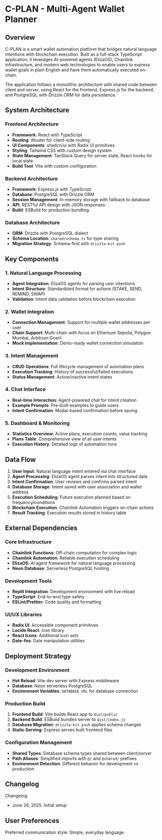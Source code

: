 # C-PLAN - Multi-Agent Wallet Planner

## Overview

C-PLAN is a smart wallet automation platform that bridges natural language intentions with blockchain execution. Built as a full-stack TypeScript application, it leverages AI-powered agents (ElizaOS), Chainlink infrastructure, and modern web technologies to enable users to express wallet goals in plain English and have them automatically executed on-chain.

The application follows a monolithic architecture with shared code between client and server, using React for the frontend, Express.js for the backend, and PostgreSQL with Drizzle ORM for data persistence.

## System Architecture

### Frontend Architecture
- **Framework**: React with TypeScript
- **Routing**: Wouter for client-side routing
- **UI Components**: shadcn/ui with Radix UI primitives
- **Styling**: Tailwind CSS with custom design system
- **State Management**: TanStack Query for server state, React hooks for local state
- **Build Tool**: Vite with custom configuration

### Backend Architecture
- **Framework**: Express.js with TypeScript
- **Database**: PostgreSQL with Drizzle ORM
- **Session Management**: In-memory storage with fallback to database
- **API**: RESTful API design with JSON responses
- **Build**: ESBuild for production bundling

### Database Architecture
- **ORM**: Drizzle with PostgreSQL dialect
- **Schema Location**: `shared/schema.ts` for type sharing
- **Migration Strategy**: Schema-first with `drizzle-kit push`

## Key Components

### 1. Natural Language Processing
- **Agent Integration**: ElizaOS agents for parsing user intentions
- **Intent Structure**: Standardized format for actions (STAKE, SEND, REMIND, SWAP)
- **Validation**: Intent data validation before blockchain execution

### 2. Wallet Integration
- **Connection Management**: Support for multiple wallet addresses per user
- **Chain Support**: Multi-chain with focus on Ethereum Sepolia, Polygon Mumbai, Arbitrum Goerli
- **Mock Implementation**: Demo-ready wallet connection simulation

### 3. Intent Management
- **CRUD Operations**: Full lifecycle management of automation plans
- **Execution Tracking**: History of successful/failed executions
- **Status Management**: Active/inactive intent states

### 4. Chat Interface
- **Real-time Interaction**: Agent-powered chat for intent creation
- **Example Prompts**: Pre-built examples to guide users
- **Intent Confirmation**: Modal-based confirmation before saving

### 5. Dashboard & Monitoring
- **Statistics Overview**: Active plans, execution counts, value tracking
- **Plans Table**: Comprehensive view of all user intents
- **Execution History**: Detailed logs of automation runs

## Data Flow

1. **User Input**: Natural language intent entered via chat interface
2. **Agent Processing**: ElizaOS agent parses intent into structured data
3. **Intent Confirmation**: User reviews and confirms parsed intent
4. **Database Storage**: Intent saved with user association and wallet address
5. **Execution Scheduling**: Future execution planned based on frequency/conditions
6. **Blockchain Execution**: Chainlink Automation triggers on-chain actions
7. **Result Tracking**: Execution results stored in history table

## External Dependencies

### Core Infrastructure
- **Chainlink Functions**: Off-chain computation for complex logic
- **Chainlink Automation**: Reliable execution scheduling
- **ElizaOS**: AI agent framework for natural language processing
- **Neon Database**: Serverless PostgreSQL hosting

### Development Tools
- **Replit Integration**: Development environment with live reload
- **TypeScript**: End-to-end type safety
- **ESLint/Prettier**: Code quality and formatting

### UI/UX Libraries
- **Radix UI**: Accessible component primitives
- **Lucide React**: Icon library
- **React Icons**: Additional icon sets
- **Date-fns**: Date manipulation utilities

## Deployment Strategy

### Development Environment
- **Hot Reload**: Vite dev server with Express middleware
- **Database**: Neon serverless PostgreSQL
- **Environment Variables**: `DATABASE_URL` for database connection

### Production Build
1. **Frontend Build**: Vite builds React app to `dist/public`
2. **Backend Build**: ESBuild bundles server to `dist/index.js`
3. **Database Migration**: `drizzle-kit push` applies schema changes
4. **Static Serving**: Express serves built frontend files

### Configuration Management
- **Shared Types**: Database schema types shared between client/server
- **Path Aliases**: Simplified imports with `@/` and `@shared/` prefixes
- **Environment Detection**: Different behavior for development vs production

## Changelog

Changelog:
- June 28, 2025. Initial setup

## User Preferences

Preferred communication style: Simple, everyday language.